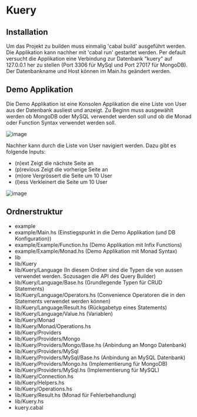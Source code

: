 # Kuery

## Installation

Um das Projekt zu builden muss einmalig 'cabal build' ausgeführt werden.
Die Applikation kann nachher mit 'cabal run' gestartet werden.
Per default versucht die Applikation eine Verbindung zur Datenbank "kuery" auf 127.0.0.1 her zu stellen (Port 3306 für MySql und Port 27017 für MongoDB).
Der Datenbankname und Host können im Main.hs geändert werden.

## Demo Applikation

Die Demo Applikation ist eine Konsolen Applikation die eine Liste von User aus der Datenbank ausliest und anzeigt.
Zu Beginn muss ausgewählt werden ob MongoDB oder MySQL verwendet werden soll und ob die Monad oder Function Syntax verwendet werden soll.

![image](https://user-images.githubusercontent.com/49570944/121898330-8f7fd100-cd23-11eb-8944-c48bc12cf882.png)

Nachher kann durch die Liste von User navigiert werden. Dazu gibt es folgende Inputs:
- (n)ext Zeigt die nächste Seite an
- (p)revious Zeigt die vorherige Seite an
- (m)ore Vergrössert die Seite um 10 User
- (l)ess Verkleinert die Seite um 10 User

![image](https://user-images.githubusercontent.com/49570944/121898234-7a0aa700-cd23-11eb-8343-9e66b5544a36.png)

## Ordnerstruktur

- example
- example/Main.hs                     (Einstiegspunkt in die Demo Applikation (und DB Konfiguration))
- example/Example/Function.hs         (Demo Applikation mit Infix Functions)
- example/Example/Monad.hs            (Demo Applikation mit Monad Syntax)
- lib                             
- lib/Kuery
- lib/Kuery/Language                  (In diesem Ordner sind die Typen die von aussen verwendet werden. Sozusagen die API des Query Builder)
- lib/Kuery/Language/Base.hs          (Grundlegende Typen für CRUD Statements)
- lib/Kuery/Language/Operators.hs     (Convenience Operatoren die in den Statements verwendet werden können)
- lib/Kuery/Language/Result.hs        (Rückgabetyp eines Statements)
- lib/Kuery/Language/Value.hs         (Variablen)
- lib/Kuery/Monad              
- lib/Kuery/Monad/Operations.hs              
- lib/Kuery/Providers  
- lib/Kuery/Providers/Mongo              
- lib/Kuery/Providers/Mongo/Base.hs   (Anbindung an Mongo Datenbank)
- lib/Kuery/Providers/MySql              
- lib/Kuery/Providers/MySql/Base.hs   (Anbindung an MySQL Datenbank)        
- lib/Kuery/Providers/Mongo.hs        (Implementierung für MongoDB)     
- lib/Kuery/Providers/MySql.hs        (Implementierung für MySQL)
- lib/Kuery/Connection.hs             
- lib/Kuery/Helpers.hs            
- lib/Kuery/Operations.hs       
- lib/Kuery/Result.hs                 (Monad für Fehlerbehandlung)
- lib/Kuery.hs
- kuery.cabal        
